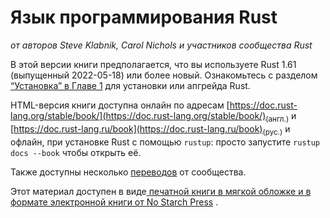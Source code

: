 # Язык программирования Rust

*от авторов Steve Klabnik, Carol Nichols и участников сообщества Rust*

В этой версии книги предполагается, что вы используете Rust 1.61 (выпущенный 2022-05-18) или более новый. Ознакомьтесь с разделом [“Установка” в Главе 1]<!-- ignore --> для установки или апгрейда Rust.

HTML-версия книги доступна онлайн по адресам [https://doc.rust-lang.org/stable/book/](https://doc.rust-lang.org/stable/book/)<sub>(англ.)</sub> и [https://doc.rust-lang.ru/book](https://doc.rust-lang.ru/book)<sub>(рус.)</sub> и офлайн, при установке Rust с помощью `rustup`: просто запустите `rustup docs --book` чтобы открыть её.

Также доступны несколько [переводов] от сообщества.

Этот материал доступен в виде[ печатной книги в мягкой обложке и в формате электронной книги от No Starch Press] .


[“Установка” в Главе 1]: ch01-01-installation.html
[ печатной книги в мягкой обложке и в формате электронной книги от No Starch Press]: https://nostarch.com/rust
[переводов]: appendix-06-translation.html